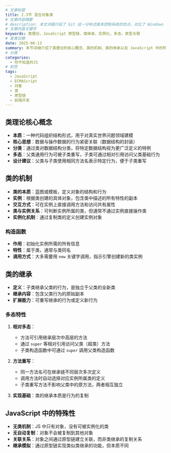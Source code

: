 ```yaml
---
# 文章标题
title: 2.3节 混合对象类
# 文章内容摘要
# description: 本文详细介绍了 Git 这一分布式版本控制系统的优点，对比了 Windows 与 macOS/Linux 系统下的常用命令，讲解了 vim 操作模式及常用命令，还阐述了 Git 的基本配置、特定项目配置和命令缩写设置等内容。
# 文章内容关键字
keywords: 类理论，JavaScript 原型链，类继承，实例化，多态，原型关联
# 发表日期
date: 2025-06-13
summary: 本节详细介绍了类理论的核心概念、类的机制、类的继承以及 JavaScript 中的特殊性，帮助读者更好地理解 JavaScript 中的类和对象。
# 分类
categories:
  - 你不知道的JS
# 标签
tags:
  - JavaScript
  - ECMAScript
  - 对象
  - 类
  - 原型链
  - 前端开发
---
```


## 类理论核心概念

- **本质**：一种代码组织结构形式，用于对真实世界问题领域建模
- **核心思想**：数据与操作数据的行为紧密关联（数据结构的封装）
- **分类**：通过类对数据结构分类，将特定数据结构视为更广泛定义的特例
- **多态**：父类通用行为可被子类重写，子类可通过相对引用访问父类基础行为
- **设计建议**：父类与子类使用相同方法名表示特定行为，便于子类重写

## 类的机制

- **类的本质**：蓝图或模板，定义对象的结构和行为
- **实例**：根据类创建的具体对象，包含类中描述的所有特性的副本
- **交互方式**：可在实例上直接调用方法和访问共有属性
- **类与实例关系**：可判断实例所属的类，但通常不通过实例直接操作类
- **实例化机制**：通过复制类的定义创建实例对象

### 构造函数

- **作用**：初始化实例所需的所有信息
- **特性**：属于类，通常与类同名
- **调用方式**：大多需要用 `new` 关键字调用，指示引擎创建新的类实例

## 类的继承

- **定义**：子类继承父类的行为，是独立于父类的全新类
- **继承内容**：包含父类行为的原始副本
- **扩展能力**：可重写继承的行为或定义新行为

### 多态特性

1. **相对多态**：

   - 方法可引用继承层次中高层的方法
   - 通过 `super` 等相对引用访问父类（超类）方法
   - 子类构造函数中可通过 `super` 调用父类构造函数

2. **方法重写**：

   - 同一方法名可在继承链不同层次多次定义
   - 调用方法时自动选择对应实例所属类的定义
   - 子类重写方法不影响父类中的原方法，两者相互独立

3. **实现基础**：类的继承本质是行为的复制

## JavaScript 中的特殊性

- **无类机制**：JS 中只有对象，没有可被实例化的类
- **无自动复制**：对象不会被复制到其他对象
- **关联关系**：对象之间通过原型链建立关联，而非类继承的复制关系
- **继承模拟**：通过原型链实现类似类继承的功能，但本质不同

